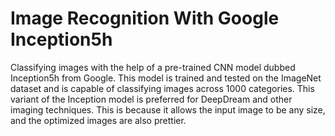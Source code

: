 # Image Recognition With Google Inception5h

Classifying images with the help of a  pre-trained CNN model dubbed Inception5h from Google. This model is trained and tested on the ImageNet dataset and is capable of classifying images across 1000 categories. This variant of the Inception model is preferred for  DeepDream and other imaging techniques. This is because it allows the input image to be any size, and the optimized images are also prettier.
